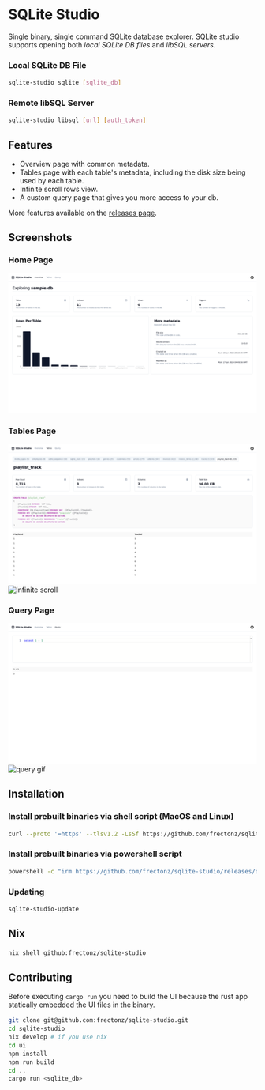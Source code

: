 # SQLite Studio

Single binary, single command SQLite database explorer. SQLite studio supports opening both *local SQLite DB files* and *libSQL servers*.

### Local SQLite DB File

```bash
sqlite-studio sqlite [sqlite_db]
```

### Remote libSQL Server

```bash
sqlite-studio libsql [url] [auth_token]
```

## Features

- Overview page with common metadata.
- Tables page with each table's metadata, including the disk size being used by each table.
- Infinite scroll rows view.
- A custom query page that gives you more access to your db.

More features available on the [releases page](https://github.com/frectonz/sqlite-studio/releases).

## Screenshots

### Home Page

![homepage](./screenshots/homepage.png)

### Tables Page

![tables](./screenshots/tables.png)
![infinite scroll](https://github.com/frectonz/sqlite-studio/assets/53809656/b6d8f627-4a21-46c2-bef7-8dea206b3689)

### Query Page

![query](./screenshots/query.png)
![query gif](https://github.com/frectonz/sqlite-studio/assets/53809656/3e47a890-ddd9-4c7f-be88-53e30cc23b15)

## Installation

### Install prebuilt binaries via shell script (MacOS and Linux)

```sh
curl --proto '=https' --tlsv1.2 -LsSf https://github.com/frectonz/sqlite-studio/releases/download/0.1.7/sqlite-studio-installer.sh | sh
```

### Install prebuilt binaries via powershell script

```sh
powershell -c "irm https://github.com/frectonz/sqlite-studio/releases/download/0.1.7/sqlite-studio-installer.ps1 | iex"
```

### Updating

```bash
sqlite-studio-update
```

## Nix

```bash
nix shell github:frectonz/sqlite-studio
```

## Contributing

Before executing `cargo run` you need to build the UI because the rust app statically embedded the UI files in the binary.

```bash
git clone git@github.com:frectonz/sqlite-studio.git
cd sqlite-studio
nix develop # if you use nix
cd ui
npm install
npm run build
cd ..
cargo run <sqlite_db>
```
